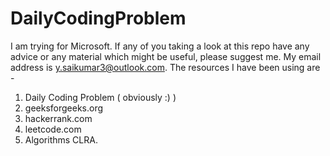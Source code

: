 # DailyCodingProblem

I am trying for Microsoft. If any of you taking a look at this repo have any advice or any material which might be useful, please suggest me. My email address is y.saikumar3@outlook.com. The resources I have been using are -

1. Daily Coding Problem ( obviously :) )
2. geeksforgeeks.org
3. hackerrank.com
4. leetcode.com
5. Algorithms CLRA.
